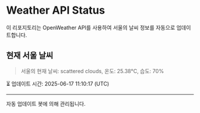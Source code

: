 
# Weather API Status

이 리포지토리는 OpenWeather API를 사용하여 서울의 날씨 정보를 자동으로 업데이트합니다.

## 현재 서울 날씨
> 서울의 현재 날씨: scattered clouds, 온도: 25.38°C, 습도: 70%

⏳ 업데이트 시간: 2025-06-17 11:10:17 (UTC)

---
자동 업데이트 봇에 의해 관리됩니다.
